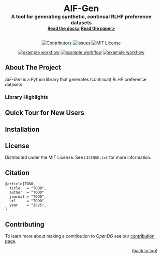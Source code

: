 <a id="readme-top"></a>

<div align="center">
  <h1 style="font-size:3vw;padding:0;margin:0;display:inline">AIF-Gen</h3>
  <h3 style="margin:0">A tool for generating synthetic, continual RLHF preference datasets</h3>
  <a href="https://aif_gen.readthedocs.io/en/latest"/><strong>Read the docs»</strong></a>
  <a href="https://github.com/ComplexData-MILA/AIF-Gen"/><strong>Read the paper»</strong></a>
</div>

<br/>

<div align="center">

<a href="">[![Contributors][contributors-shield]][contributors-url]</a>
<a href="">[![Issues][issues-shield]][issues-url]</a>
<a href="">[![MIT License][license-shield]][license-url]</a>

</div>

<div align="center">

<a href="">![example workflow](https://github.com/ComplexData-MILA/AIF-Gen/actions/workflows/ruff.yml/badge.svg)</a>
<a href="">![example workflow](https://github.com/ComplexData-MILA/AIF-Gen/actions/workflows/mypy.yml/badge.svg)</a>
<a href="">![example workflow](https://github.com/ComplexData-MILA/AIF-Gen/actions/workflows/testing.yml/badge.svg)</a>

</div>

## About The Project

_AIF-Gen_ is a Python library that generates (continual) RLHF preference datasets

### Library Highlights

## Quick Tour for New Users

## Installation

## License

Distributed under the MIT License. See `LICENSE.txt` for more information.

## Citation

```
@article{TODO,
  title   = "TODO",
  author  = "TODO"
  journal = "TODO",
  url     = "TODO"
  year    = "2025",
}
```

## Contributing

To learn more about making a contribution to _OpenDG_ see our [contribution page](./.github/CONTRIBUTING.md).

<p align="right">(<a href="#readme-top">back to top</a>)</p>

[contributors-shield]: https://img.shields.io/github/contributors/ComplexData-MILA/AIF-Gen.svg?style=for-the-badge
[contributors-url]: https://github.com/ComplexData-MILA/AIF-Gen/graphs/contributors
[issues-shield]: https://img.shields.io/github/issues/ComplexData-MILA/AIF-Gen.svg?style=for-the-badge
[issues-url]: https://github.com/ComplexData-MILA/AIF-Gen/issues
[license-shield]: https://img.shields.io/github/license/ComplexData-MILA/AIF-Gen.svg?style=for-the-badge
[license-url]: https://github.com/ComplexData-MILA/AIF-Gen/blob/master/LICENSE.txt

